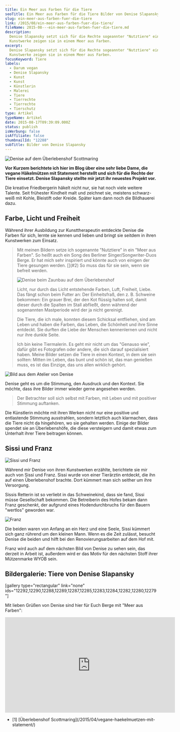 ```yaml
---
title: Ein Meer aus Farben für die Tiere
seoTitle: Ein Meer aus Farben für die Tiere Bilder von Denise Slapansky
slug: ein-meer-aus-farben-fuer-die-tiere
link: /2015/08/ein-meer-aus-farben-fuer-die-tiere/
fileName: 2015-08---ein-meer-aus-farben-fuer-die-tiere.md
description:
  Denise Slapansky setzt sich für die Rechte sogeannter "Nutztiere" ein. Ihre
  Kunstwerke zeigen sie in einem Meer aus Farben.
excerpt:
  Denise Slapansky setzt sich für die Rechte sogeannter "Nutztiere" ein. Ihre
  Kunstwerke zeigen sie in einem Meer aus Farben.
focusKeyword: Tiere
labels:
  - Darum vegan
  - Denise Slapansky
  - Kunst
  - Kunst
  - Künstlerin
  - Malerei
  - Tiere
  - Tierrechte
  - Tierrechte
  - Tierschutz
type: Artikel
typeName: Artikel
date: 2015-08-17T09:39:09.000Z
status: publish
isWerbung: false
isAffiliate: false
thumbnailId: "12288"
subTitle: Bilder von Denise Slapansky
---
```


![Denise auf dem Überlebenshof Scottmaring](http://cardamonchai.com/wp-content/uploads/2015/08/11913231_1009917619054983_262499720_n-640x853.jpg "Denise auf dem Überlebenshof Scottmaring")

<strong>Vor Kurzem berichtete ich hier im Blog über eine sehr liebe Dame, die
vegane Häkelmützen mit Statement [](#1) herstellt und sich für die Rechte der
Tiere einsetzt. Denise Slapansky stellte mir jetzt ihr neuestes Projekt
vor.</strong>

Die kreative Friedbergerin häkelt nicht nur, sie hat noch viele weitere Talente.
Seit frühester Kindheit malt und zeichnet sie, meistens schwarz-weiß mit Kohle,
Bleistift oder Kreide. Später kam dann noch die Bildhauerei dazu.

## Farbe, Licht und Freiheit

Während ihrer Ausbildung zur Kunsttherapeutin entdeckte Denise die Farben für
sich, lernte sie kennen und lieben und bringt sie seitdem in ihren Kunstwerken
zum Einsatz.

<blockquote>Mit meinen Bildern setze ich sogenannte "Nutztiere" in ein "Meer aus Farben". So heißt auch ein Song des Berliner Singer/Songwriter-Duos Berge. Er hat mich sehr inspiriert und könnte auch von einigen der Tiere gesungen werden. [](#2)  So muss das für sie sein, wenn sie befreit werden.

![Denise beim Zaunbau auf dem Überlebenshof](http://cardamonchai.com/wp-content/uploads/2015/08/11910611_1009917545721657_897681080_n-640x853.jpg "Denise beim Zaunbau auf dem Überlebenshof")

Licht, nur durch das Licht entstehende Farben, Luft, Freiheit, Liebe. Das fängt
schon beim Futter an: Der Einheitsfraß, den z. B. Schweine bekommen: Ein grauer
Brei, der den Kot flüssig halten soll, damit dieser durch die Spalten im Stall
abfließt, denn während der sogenannten Mastperiode wird der ja nicht gereinigt.

Die Tiere, die ich male, konnten diesem Schicksal entfliehen, sind am Leben und
haben die Farben, das Leben, die Schönheit und ihre Sinne entdeckt. Sie durften
die Liebe der Menschen kennenlernen und nicht nur ihre dunkle Seite.

Ich bin keine Tiermalerin. Es geht mir nicht um das "Genauso wie", dafür gibt es
Fotografen oder andere, die sich darauf spezialisiert haben. Meine Bilder setzen
die Tiere in einen Kontext, in dem sie sein sollten: Mitten im Leben, das bunt
und schön ist, das man genießen muss, es ist das Einzige, das uns allen wirklich
gehört.</blockquote>

![Bild aus dem Atelier von Denise](http://cardamonchai.com/wp-content/uploads/2015/08/11846215_1006376552742423_1526749849_n-640x480.jpg "Bild aus dem Atelier von Denise")

Denise geht es um die Stimmung, den Ausdruck und den Kontext. Sie möchte, dass
ihre Bilder immer wieder gerne angesehen werden.

<blockquote>Der Betrachter soll sich selbst mit Farben, mit Leben und mit positiver Stimmung auftanken.</blockquote>

Die Künstlerin möchte mit ihren Werken nicht nur eine positive und entlastende
Stimmung ausstrahlen, sondern letztlich auch klarmachen, dass die Tiere nicht da
hingehören, wo sie gehalten werden. Einige der Bilder spendet sie an
Überlebenshöfe, die diese versteigern und damit etwas zum Unterhalt ihrer Tiere
beitragen können.

## Sissi und Franz

![Sissi und Franz](http://cardamonchai.com/wp-content/uploads/2015/08/11872662_1009917649054980_786126211_n-640x360.jpg "Sissi und Franz")

Während mir Denise von ihren Kunstwerken erzählte, berichtete sie mir auch von
Sissi und Franz. Sissi wurde von einer Tierärztin entdeckt, die ihn auf einen
Überlebenshof [](#3) brachte. Dort kümmert man sich seither um ihre Versorgung.

Sissis Retterin ist so verliebt in das Schweinekind, dass sie fand, Sissi müsse
Gesellschaft bekommen. Die Betreiberin des Hofes bekam dann Franz geschenkt, der
aufgrund eines Hodendurchbruchs für den Bauern "wertlos" geworden war.

![Franz](http://cardamonchai.com/wp-content/uploads/2015/08/11882296_1007471632632915_4177767694622563308_o-640x853.jpg "Franz")

Die beiden waren von Anfang an ein Herz und eine Seele, Sissi kümmert sich ganz
rührend um den kleinen Mann. Wenn es die Zeit zulässt, besucht Denise die beiden
und hilft bei den Renovierungsarbeiten auf dem Hof mit.

Franz wird auch auf dem nächsten Bild von Denise zu sehen sein, das derzeit in
Arbeit ist, außerdem wird er das Motiv für den nächsten Stoff ihrer Mützenmarke
WYOB [](#1) sein.

## Bildergalerie: Tiere von Denise Slapansky

[gallery type="rectangular" link="none"
ids="12292,12290,12288,12289,12287,12285,12283,12284,12282,12280,12279"]

Mit lieben Grüßen von Denise sind hier für Euch Berge mit "Meer aus Farben":

<iframe src="https://www.youtube.com/embed/7rHWnRHd3lg" width="560" height="315" frameborder="0" allowfullscreen="allowfullscreen"></iframe><ul><li id="1">[1]  [Überlebenshof Scottmaring](/2015/04/vegane-haekelmuetzen-mit-statement/) </li></ul>
